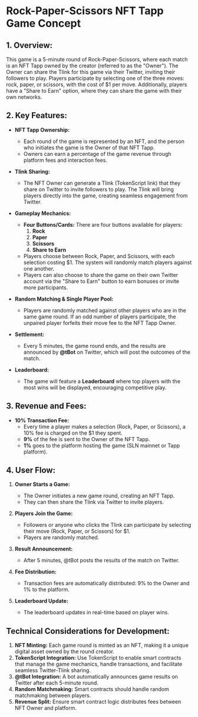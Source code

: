 
# Rock-Paper-Scissors NFT Tapp Game Concept

## 1. Overview:
This game is a 5-minute round of Rock-Paper-Scissors, where each match is an NFT Tapp owned by the creator (referred to as the "Owner"). The Owner can share the Tlink for this game via their Twitter, inviting their followers to play. Players participate by selecting one of the three moves: rock, paper, or scissors, with the cost of $1 per move. Additionally, players have a "Share to Earn" option, where they can share the game with their own networks.

## 2. Key Features:
- **NFT Tapp Ownership:** 
  - Each round of the game is represented by an NFT, and the person who initiates the game is the Owner of that NFT Tapp. 
  - Owners can earn a percentage of the game revenue through platform fees and interaction fees.

- **Tlink Sharing:** 
  - The NFT Owner can generate a Tlink (TokenScript link) that they share on Twitter to invite followers to play. The Tlink will bring players directly into the game, creating seamless engagement from Twitter.

- **Gameplay Mechanics:**
  - **Four Buttons/Cards:** There are four buttons available for players:
    1. **Rock**
    2. **Paper**
    3. **Scissors**
    4. **Share to Earn**
  - Players choose between Rock, Paper, and Scissors, with each selection costing $1. The system will randomly match players against one another.
  - Players can also choose to share the game on their own Twitter account via the "Share to Earn" button to earn bonuses or invite more participants.

- **Random Matching & Single Player Pool:**
  - Players are randomly matched against other players who are in the same game round. If an odd number of players participate, the unpaired player forfeits their move fee to the NFT Tapp Owner.
  
- **Settlement:**
  - Every 5 minutes, the game round ends, and the results are announced by **@tBot** on Twitter, which will post the outcomes of the match.
  
- **Leaderboard:**
  - The game will feature a **Leaderboard** where top players with the most wins will be displayed, encouraging competitive play.

## 3. Revenue and Fees:
- **10% Transaction Fee:**
  - Every time a player makes a selection (Rock, Paper, or Scissors), a 10% fee is charged on the $1 they spent.
  - **9%** of the fee is sent to the Owner of the NFT Tapp.
  - **1%** goes to the platform hosting the game (SLN mainnet or Tapp platform).
  
## 4. User Flow:
1. **Owner Starts a Game:** 
   - The Owner initiates a new game round, creating an NFT Tapp.
   - They can then share the Tlink via Twitter to invite players.
   
2. **Players Join the Game:**
   - Followers or anyone who clicks the Tlink can participate by selecting their move (Rock, Paper, or Scissors) for $1.
   - Players are randomly matched.

3. **Result Announcement:**
   - After 5 minutes, @tBot posts the results of the match on Twitter.
   
4. **Fee Distribution:**
   - Transaction fees are automatically distributed: 9% to the Owner and 1% to the platform.

5. **Leaderboard Update:**
   - The leaderboard updates in real-time based on player wins.

## Technical Considerations for Development:
1. **NFT Minting:** Each game round is minted as an NFT, making it a unique digital asset owned by the round creator.
2. **TokenScript Integration:** Use TokenScript to enable smart contracts that manage the game mechanics, handle transactions, and facilitate seamless Twitter-Tlink sharing.
3. **@tBot Integration:** A bot automatically announces game results on Twitter after each 5-minute round.
4. **Random Matchmaking:** Smart contracts should handle random matchmaking between players.
5. **Revenue Split:** Ensure smart contract logic distributes fees between NFT Owner and platform.
